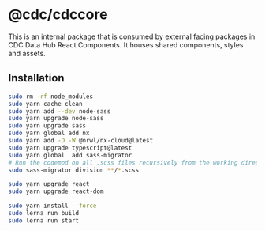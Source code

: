 # @cdc/cdccore

This is an internal package that is consumed by external facing packages in CDC Data Hub React Components. It houses shared components, styles and assets.

## Installation

```bash
sudo rm -rf node_modules
sudo yarn cache clean
sudo yarn add --dev node-sass
sudo yarn upgrade node-sass
sudo yarn upgrade sass
sudo yarn global add nx
sudo yarn add -D -W @nrwl/nx-cloud@latest
sudo yarn upgrade typescript@latest
sudo yarn global  add sass-migrator
# Run the codemod on all .scss files recursively from the working directory
sudo sass-migrator division **/*.scss

sudo yarn upgrade react
sudo yarn upgrade react-dom

sudo yarn install --force
sudo lerna run build
sudo lerna run start
```
